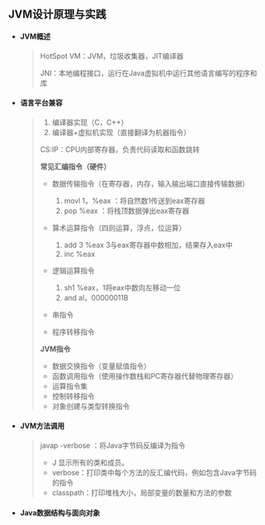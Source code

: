## **JVM设计原理与实践**

- #### **JVM概述**

  > HotSpot VM：JVM，垃圾收集器，JIT编译器
  >
  > JNI：本地编程接口，运行在Java虚拟机中运行其他语言编写的程序和库

- #### **语言平台兼容**

  > 1. 编译器实现（C，C++）
  > 2. 编译器+虚拟机实现（直接翻译为机器指令）
  >
  > CS:IP：CPU内部寄存器，负责代码读取和函数跳转
  >
  > 
  >
  > **常见汇编指令（硬件）**
  >
  > - 数据传输指令（在寄存器，内存，输入输出端口直接传输数据）
  >
  >   1. movl  1，%eax ：将自然数1传送到eax寄存器
  >   2. pop %eax ：将栈顶数据弹出eax寄存器
  >
  > - 算术运算指令（四则运算，浮点，位运算）
  >
  >   1. add 3  %eax 3与eax寄存器中数相加，结果存入eax中
  >   2. inc %eax
  >
  > - 逻辑运算指令
  >
  >   1. sh1 %eax，1将eax中数向左移动一位
  >   2. and al，00000011B
  >
  > - 串指令
  >
  > - 程序转移指令
  >
  >   
  >
  > 
  >
  > **JVM指令**
  >
  > - 数据交换指令（变量赋值指令）
  > - 函数调用指令（使用操作数栈和PC寄存器代替物理寄存器）
  > - 运算指令集
  > - 控制转移指令
  > - 对象创建与类型转换指令

- #### **JVM方法调用**

  > javap -verbose ：将Java字节码反编译为指令
  >
  > - J 显示所有的类和成员。
  > - verbose：打印类中每个方法的反汇编代码，例如包含Java字节码的指令
  > - classpath：打印堆栈大小，局部变量的数量和方法的参数

- #### **Java数据结构与面向对象**

  > 

